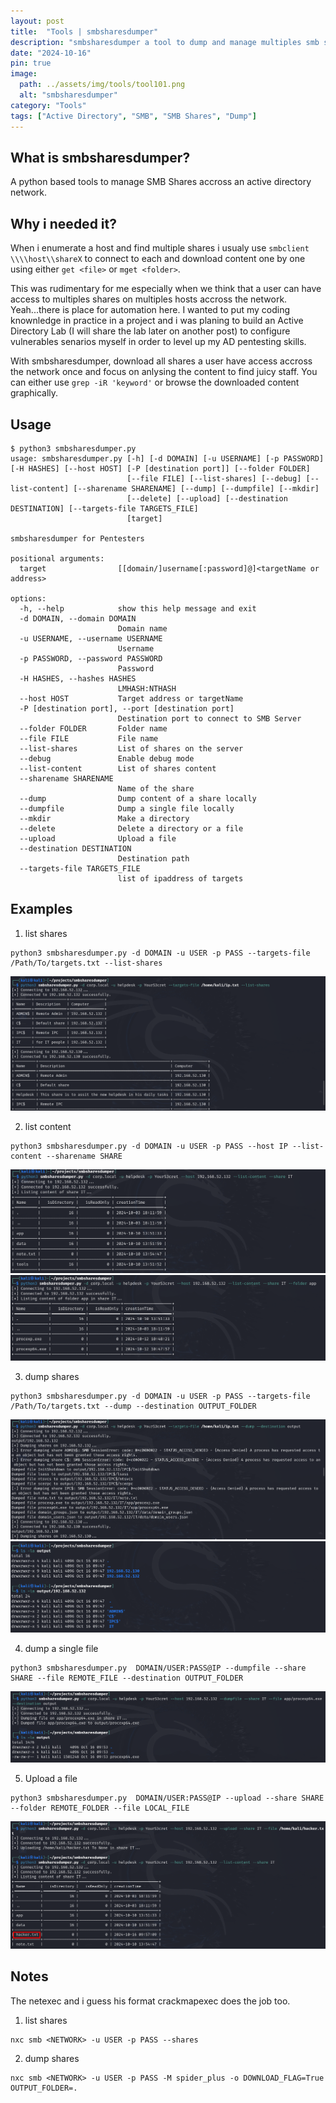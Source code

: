 ```yaml
---
layout: post
title:  "Tools | smbsharesdumper"
description: "smbsharesdumper a tool to dump and manage multiples smb shares over the network"
date: "2024-10-16"
pin: true
image:
  path: ../assets/img/tools/tool101.png
  alt: "smbsharesdumper"
category: "Tools"
tags: ["Active Directory", "SMB", "SMB Shares", "Dump"]
---
```



## What is smbsharesdumper?
A python based tools to manage SMB Shares accross an active directory network.

## Why i needed it?
When i enumerate a host and find multiple shares i usualy use `smbclient \\\\host\\shareX` to connect to each and download content one by one using either `get <file>` or `mget <folder>`.

This was rudimentary for me especially when we think that a user can have access to multiples shares on multiples hosts accross the network. Yeah...there is place for automation here. I wanted to put my coding knownledge in practice in a project and i was planing to build an Active Directory Lab (I will share the lab later on another post) to configure vulnerables senarios myself in order to level up my AD pentesting skills.

With smbsharesdumper, download all shares a user have access accross the network once and focus on anlysing the content to find juicy staff. You can either use `grep -iR 'keyword'` or browse the downloaded content graphically.

## Usage
```
$ python3 smbsharesdumper.py                                                                    
usage: smbsharesdumper.py [-h] [-d DOMAIN] [-u USERNAME] [-p PASSWORD] [-H HASHES] [--host HOST] [-P [destination port]] [--folder FOLDER]
                          [--file FILE] [--list-shares] [--debug] [--list-content] [--sharename SHARENAME] [--dump] [--dumpfile] [--mkdir]
                          [--delete] [--upload] [--destination DESTINATION] [--targets-file TARGETS_FILE]
                          [target]

smbsharesdumper for Pentesters

positional arguments:
  target                [[domain/]username[:password]@]<targetName or address>

options:
  -h, --help            show this help message and exit
  -d DOMAIN, --domain DOMAIN
                        Domain name
  -u USERNAME, --username USERNAME
                        Username
  -p PASSWORD, --password PASSWORD
                        Password
  -H HASHES, --hashes HASHES
                        LMHASH:NTHASH
  --host HOST           Target address or targetName
  -P [destination port], --port [destination port]
                        Destination port to connect to SMB Server
  --folder FOLDER       Folder name
  --file FILE           File name
  --list-shares         List of shares on the server
  --debug               Enable debug mode
  --list-content        List of shares content
  --sharename SHARENAME
                        Name of the share
  --dump                Dump content of a share locally
  --dumpfile            Dump a single file locally
  --mkdir               Make a directory
  --delete              Delete a directory or a file
  --upload              Upload a file
  --destination DESTINATION
                        Destination path
  --targets-file TARGETS_FILE
                        list of ipaddress of targets
```

## Examples

1. list shares
```
python3 smbsharesdumper.py -d DOMAIN -u USER -p PASS --targets-file /Path/To/targets.txt --list-shares
```
![list-shares](./assets/img/tools/smbsharesdumper1.png)
<br>

2. list content
```
python3 smbsharesdumper.py -d DOMAIN -u USER -p PASS --host IP --list-content --sharename SHARE
```
![list-shares](./assets/img/tools/smb_listcontent1.png)<br>
![list-shares](./assets/img/tools/smb_listcontent2.png)

3. dump shares
```
python3 smbsharesdumper.py -d DOMAIN -u USER -p PASS --targets-file /Path/To/targets.txt --dump --destination OUTPUT_FOLDER
```
![list-shares](./assets/img/tools/smbsharesdumper2.png)<br>
![list-shares](./assets/img/tools/smb_dump2.png)

4. dump a single file
```
python3 smbsharesdumper.py  DOMAIN/USER:PASS@IP --dumpfile --share SHARE --file REMOTE_FILE --destination OUTPUT_FOLDER
```
![list-shares](./assets/img/tools/smb_dumpfile.png)
<br>

5. Upload a file
```
python3 smbsharesdumper.py  DOMAIN/USER:PASS@IP --upload --share SHARE --folder REMOTE_FOLDER --file LOCAL_FILE
```
![list-shares](./assets/img/tools/smb_uploqd.png)
<br>

## Notes
The netexec and i guess his format crackmapexec does the job too.

1. list shares
```
nxc smb <NETWORK> -u USER -p PASS --shares
```

2. dump shares
```
nxc smb <NETWORK> -u USER -p PASS -M spider_plus -o DOWNLOAD_FLAG=True OUTPUT_FOLDER=.
```
